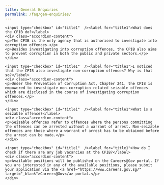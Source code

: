 ```yaml
---
title: General Enquiries
permalink: /faq/gen-enquiries/
---
```



<style>

input {
	display: none;
}
label {
	display: block;
	padding: 8px 22px;
	margin: 0 0 5px 0;
	cursor: pointor;
	background: #F0F4F6;
	border-radius: 3px;
	color: #484848;
	transition: ease .5s;
	font-size: 1.5em;
}

label:hover {
	background: #4169e1;
	color: #FFF;
}

.accordion-content {
	/* background: #E2E5F6; */
	padding: 10px 0px 30px 30px;
	/* border: 1px solid #484848; */
	margin: 0 0 1px 0;
	border-radius: 3px;
}

input + label + .accordion-content {
	display: none;
}

input:checked + label + .accordion-content {
	display: none;
}

input:checked + label + .accordion-content {
	display: block;
}

</style>
<!-- End of accordion -->

<div class="container">

<div>

	<input type="checkbox" id="title1"  /><label for="title1">What does the CPIB do?</label>
	<div class="accordion-content">
    <p>The CPIB is the only agency that is authorised to investigate into corruption offences.</p>
    <p>Besides investigating into corruption offences, the CPIB also aims to prevent corruption in both the public and private sectors.</p>
	</div>

	<input type="checkbox" id="title1"  /><label for="title1">I noticed that the CPIB also investigate non-corruption offences? Why is that so?</label>
	<div class="accordion-content">
    <p>Under the Prevention of Corruption Act, Chapter 241, the CPIB is empowered to investigate non-corruption related seizable offences which are disclosed in the course of investigating corruption offences.</p>
	</div>

	<input type="checkbox" id="title1"  /><label for="title1">What is a seizable offence?</label>
	<div class="accordion-content">
    <p>Seizable offences refer to offences where the persons committing the offences can be arrested without a warrant of arrest. Non-seizable offences are those where a warrant of arrest has to be obtained before the arrest can be made.</p>
	</div>

	<input type="checkbox" id="title1"  /><label for="title1">How do I check if there are any job vacancies at the CPIB?</label>
	<div class="accordion-content">
    <p>Available positions will be published on the Careers@Gov portal. If you are interested in any of the available positions, please submit your application via the <a href="https://www.careers.gov.sg/" target="_blank">Careers@Gov</a> portal.</p>
	</div>

</div>
</div>
